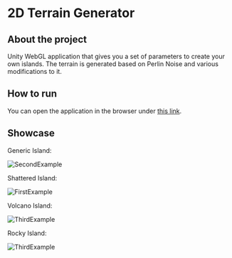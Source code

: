 # 2D Terrain Generator

## About the project

Unity WebGL application that gives you a set of parameters to create your own islands. The terrain is generated based on Perlin Noise and various modifications to it.

## How to run

You can open the application in the browser under [this link](https://tomaszfijalkowski.github.io/2d-terrain-generator/).

## Showcase

Generic Island:

![SecondExample](screenshots/screen2.png)

Shattered Island:

![FirstExample](screenshots/screen1.png)

Volcano Island:

![ThirdExample](screenshots/screen3.png)

Rocky Island:

![ThirdExample](screenshots/screen4.png)
